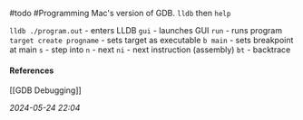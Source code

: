 #todo #Programming 
Mac's version of GDB.
`lldb` then `help`

`lldb ./program.out` - enters LLDB
`gui` - launches GUI
`run` - runs program
`target create progname` - sets target as executable
`b main` - sets breakpoint at main
`s` - step into
`n` - next
`ni` - next instruction (assembly)
`bt` - backtrace
#### References
[[GDB Debugging]]

_2024-05-24 22:04_

